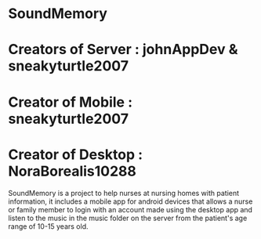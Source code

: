 # SoundMemory
# Creators of Server : johnAppDev & sneakyturtle2007
# Creator of Mobile : sneakyturtle2007
# Creator of Desktop : NoraBorealis10288
SoundMemory is a project to help nurses at nursing homes with patient information, it includes a mobile app for android devices that allows a nurse or family member to login with an account made using the desktop app and listen to the music in the music folder on the server from the patient's age range of 10-15 years old.
